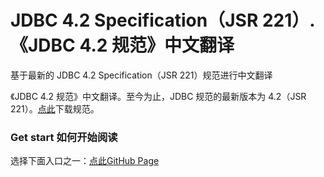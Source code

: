 # JDBC 4.2 Specification（JSR 221）.《JDBC 4.2 规范》中文翻译

基于最新的 JDBC 4.2 Specification（JSR 221）规范进行中文翻译

《JDBC 4.2 规范》中文翻译。至今为止，JDBC 规范的最新版本为 4.2（JSR 221）。[点此](https://github.com/lonecloud/jdbc-specification/raw/master/raw/jdbc4.2-fr-spec.pdf)下载规范。

### Get start 如何开始阅读

选择下面入口之一：[点此GitHub Page](https://lonecloud.github.io/jdbc-specification/)

 
